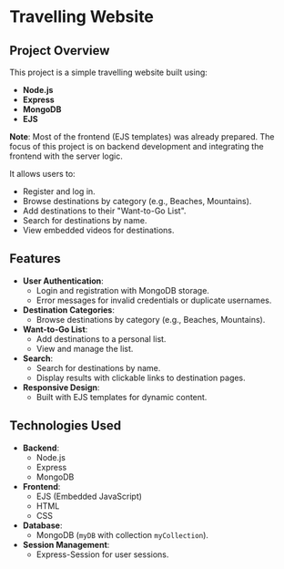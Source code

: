 # Travelling Website

## Project Overview
This project is a simple travelling website built using:
- **Node.js**
- **Express**
- **MongoDB**
- **EJS**

**Note**: Most of the frontend (EJS templates) was already prepared. The focus of this project is on backend development and integrating the frontend with the server logic.

It allows users to:
- Register and log in.
- Browse destinations by category (e.g., Beaches, Mountains).
- Add destinations to their "Want-to-Go List".
- Search for destinations by name.
- View embedded videos for destinations.

## Features
- **User Authentication**:
  - Login and registration with MongoDB storage.
  - Error messages for invalid credentials or duplicate usernames.
- **Destination Categories**:
  - Browse destinations by category (e.g., Beaches, Mountains).
- **Want-to-Go List**:
  - Add destinations to a personal list.
  - View and manage the list.
- **Search**:
  - Search for destinations by name.
  - Display results with clickable links to destination pages.
- **Responsive Design**:
  - Built with EJS templates for dynamic content.

## Technologies Used
- **Backend**:
  - Node.js
  - Express
  - MongoDB
- **Frontend**:
  - EJS (Embedded JavaScript)
  - HTML
  - CSS
- **Database**:
  - MongoDB (`myDB` with collection `myCollection`).
- **Session Management**:
  - Express-Session for user sessions.

